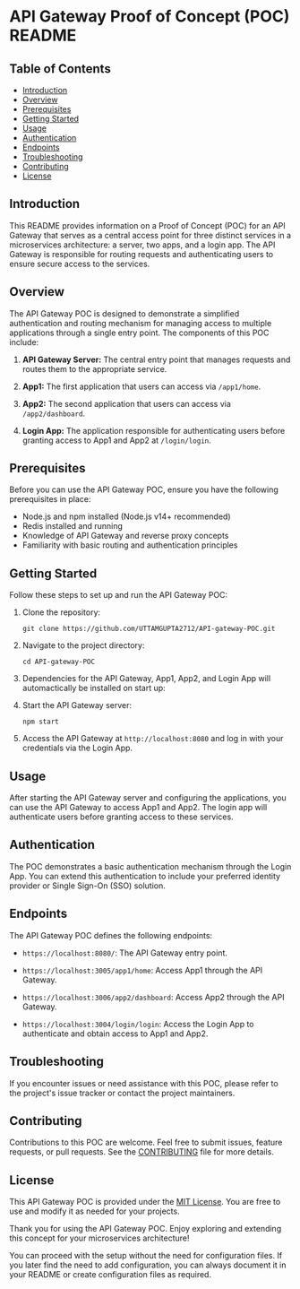 # API Gateway Proof of Concept (POC) README

## Table of Contents
- [Introduction](#introduction)
- [Overview](#overview)
- [Prerequisites](#prerequisites)
- [Getting Started](#getting-started)
- [Usage](#usage)
- [Authentication](#authentication)
- [Endpoints](#endpoints)
- [Troubleshooting](#troubleshooting)
- [Contributing](#contributing)
- [License](#license)

## Introduction
This README provides information on a Proof of Concept (POC) for an API Gateway that serves as a central access point for three distinct services in a microservices architecture: a server, two apps, and a login app. The API Gateway is responsible for routing requests and authenticating users to ensure secure access to the services.

## Overview
The API Gateway POC is designed to demonstrate a simplified authentication and routing mechanism for managing access to multiple applications through a single entry point. The components of this POC include:

1. **API Gateway Server:** The central entry point that manages requests and routes them to the appropriate service.

2. **App1:** The first application that users can access via `/app1/home`.

3. **App2:** The second application that users can access via `/app2/dashboard`.

4. **Login App:** The application responsible for authenticating users before granting access to App1 and App2 at `/login/login`.

## Prerequisites
Before you can use the API Gateway POC, ensure you have the following prerequisites in place:

- Node.js and npm installed (Node.js v14+ recommended)
- Redis installed and running
- Knowledge of API Gateway and reverse proxy concepts
- Familiarity with basic routing and authentication principles

## Getting Started
Follow these steps to set up and run the API Gateway POC:

1. Clone the repository:
   ```shell
   git clone https://github.com/UTTAMGUPTA2712/API-gateway-POC.git
   ```

2. Navigate to the project directory:
   ```shell
   cd API-gateway-POC
   ```

3. Dependencies for the API Gateway, App1, App2, and Login App will automactically be installed on start up:

4. Start the API Gateway server:
   ```shell
   npm start
   ```

5. Access the API Gateway at `http://localhost:8080` and log in with your credentials via the Login App.

## Usage
After starting the API Gateway server and configuring the applications, you can use the API Gateway to access App1 and App2. The login app will authenticate users before granting access to these services.

## Authentication
The POC demonstrates a basic authentication mechanism through the Login App. You can extend this authentication to include your preferred identity provider or Single Sign-On (SSO) solution.

## Endpoints
The API Gateway POC defines the following endpoints:

- `https://localhost:8080/`: The API Gateway entry point.

- `https://localhost:3005/app1/home`: Access App1 through the API Gateway.

- `https://localhost:3006/app2/dashboard`: Access App2 through the API Gateway.

- `https://localhost:3004/login/login`: Access the Login App to authenticate and obtain access to App1 and App2.

## Troubleshooting
If you encounter issues or need assistance with this POC, please refer to the project's issue tracker or contact the project maintainers.

## Contributing
Contributions to this POC are welcome. Feel free to submit issues, feature requests, or pull requests. See the [CONTRIBUTING](CONTRIBUTING.md) file for more details.

## License
This API Gateway POC is provided under the [MIT License](LICENSE). You are free to use and modify it as needed for your projects.

Thank you for using the API Gateway POC. Enjoy exploring and extending this concept for your microservices architecture!

You can proceed with the setup without the need for configuration files. If you later find the need to add configuration, you can always document it in your README or create configuration files as required.